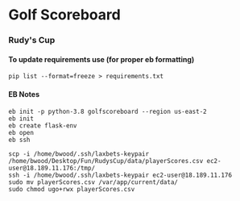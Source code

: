 # Golf Scoreboard

### Rudy's Cup


#### To update requirements use (for proper eb formatting)
```
pip list --format=freeze > requirements.txt
```


#### EB Notes
```
eb init -p python-3.8 golfscoreboard --region us-east-2
eb init
eb create flask-env
eb open
eb ssh
```
```
scp -i /home/bwood/.ssh/laxbets-keypair /home/bwood/Desktop/Fun/RudysCup/data/playerScores.csv ec2-user@18.189.11.176:/tmp/
ssh -i /home/bwood/.ssh/laxbets-keypair ec2-user@18.189.11.176
sudo mv playerScores.csv /var/app/current/data/
sudo chmod ugo+rwx playerScores.csv
```
